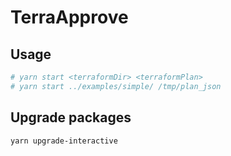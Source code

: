 # TerraApprove

## Usage

```bash
# yarn start <terraformDir> <terraformPlan>
# yarn start ../examples/simple/ /tmp/plan_json
```

## Upgrade packages

```bash
yarn upgrade-interactive
```